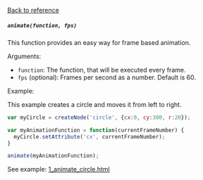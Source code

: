[Back to reference](../README.md)

##### `animate(function, fps)` 
This function provides an easy way for frame based animation.

Arguments:
- `function`: The function, that will be executed every frame.
- `fps` (optional): Frames per second as a number. Default is 60.

Example:

This example creates a circle and moves it from left to right.
```javascript
var myCircle = createNode('circle', {cx:0, cy:300, r:20});

var myAnimationFunction = function(currentFrameNumber) {
  myCircle.setAttribute('cx', currentFrameNumber);
}

animate(myAnimationFunction);
```

See example:
[1_animate_circle.html](../examples/3_animation/1_animate_circle.html)
